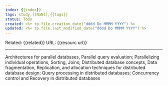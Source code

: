 ```yaml
---
index: {{index}}
tags: study,[[NaN]],{{tags}}
status: Todo
created: <%+ tp.file.creation_date("dddd Do MMMM YYYY") %>
updated: <%+ tp.file.last_modified_date("dddd Do MMMM YYYY") %>
---
```

Related: {{related}}
URL: {{resourc url}}

---
Architectures for parallel databases,
Parallel query evaluation; Parallelizing individual
operations, Sorting, Joins; Distributed database concepts, Data fragmentation, Replication, and
allocation techniques for distributed database design;
Query processing in distributed databases;
Concurrency control and Recovery in distributed
databases